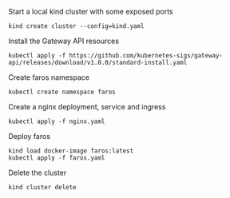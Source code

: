Start a local kind cluster with some exposed ports
```
kind create cluster --config=kind.yaml
```

Install the Gateway API resources
```
kubectl apply -f https://github.com/kubernetes-sigs/gateway-api/releases/download/v1.0.0/standard-install.yaml
```

Create faros namespace
```
kubectl create namespace faros
```

Create a nginx deployment, service and ingress
```
kubectl apply -f nginx.yaml
```

Deploy faros
```
kind load docker-image faros:latest
kubectl apply -f faros.yaml
```

Delete the cluster
```
kind cluster delete
```

